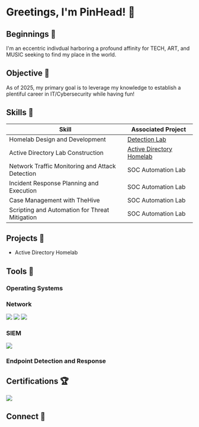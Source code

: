 # Greetings, I'm PinHead! 📌

## Beginnings 👋

I'm an eccentric indivdual harboring a profound affinity for TECH, ART, and MUSIC seeking to find my place in the world. 

## Objective 🎯

As of 2025, my primary goal is to leverage my knowledge to establish a plentiful career in IT/Cybersecurity while having fun!

## Skills 📜

| Skill                                         | Associated Project         |
|-----------------------------------------------|----------------------------|
| Homelab Design and Development | <a href="https://google.com">Detection Lab</a>|
| Active Directory Lab Construction | <a href=https://github.com/pinthaNET-LOL/Active-Directory-Homelab/tree/main>Active Directory Homelab</a>|
| Network Traffic Monitoring and Attack Detection | SOC Automation Lab|
| Incident Response Planning and Execution      | SOC Automation Lab|
| Case Management with TheHive                  | SOC Automation Lab|
| Scripting and Automation for Threat Mitigation | SOC Automation Lab|

## Projects 🔩

- Active Directory Homelab

## Tools 🔨



### Operating Systems



### Network
<div>
    <img src="https://img.shields.io/badge/-Active%20Directory-003366?&style=for-the-badge&logo=microsoft&logoColor=white" />
    <img src="https://img.shields.io/badge/-pfSense-1C7B28?&style=for-the-badge&logo=pfsense&logoColor=white" />
    <img src="https://img.shields.io/badge/-Wireshark-1679A7?&style=for-the-badge&logo=Wireshark&logoColor=white" />
</div>

### SIEM
<div>
    <img src="https://img.shields.io/badge/-Splunk-000000?&style=for-the-badge&logo=Splunk&logoColor=white" />
</div>

### Endpoint Detection and Response
<div>
    
</div>

## Certifications 🏆
<div>
    <img src="https://img.shields.io/badge/-Security%2B-FF0000?&style=for-the-badge&logo=CompTIA&logoColor=white" />
</div>

## Connect 🧭

